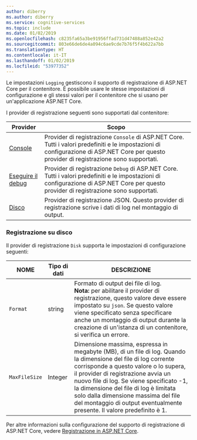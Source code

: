 ```yaml
---
author: diberry
ms.author: diberry
ms.service: cognitive-services
ms.topic: include
ms.date: 01/02/2019
ms.openlocfilehash: c8235fa65a3be91956ffad731d47488a852e42a2
ms.sourcegitcommit: 803e66de6de4a094c6ae9cde7b76f5f4b622a7bb
ms.translationtype: HT
ms.contentlocale: it-IT
ms.lasthandoff: 01/02/2019
ms.locfileid: "53977352"
---
```

Le impostazioni `Logging` gestiscono il supporto di registrazione di ASP.NET Core per il contenitore. È possibile usare le stesse impostazioni di configurazione e gli stessi valori per il contenitore che si usano per un'applicazione ASP.NET Core. 

I provider di registrazione seguenti sono supportati dal contenitore:

|Provider|Scopo|
|--|--|
|[Console](https://docs.microsoft.com/aspnet/core/fundamentals/logging/?view=aspnetcore-2.1#console-provider)|Provider di registrazione `Console` di ASP.NET Core. Tutti i valori predefiniti e le impostazioni di configurazione di ASP.NET Core per questo provider di registrazione sono supportati.|
|[Eseguire il debug](https://docs.microsoft.com/aspnet/core/fundamentals/logging/?view=aspnetcore-2.1#debug-provider)|Provider di registrazione `Debug` di ASP.NET Core. Tutti i valori predefiniti e le impostazioni di configurazione di ASP.NET Core per questo provider di registrazione sono supportati.|
|[Disco](#disk-logging)|Provider di registrazione JSON. Questo provider di registrazione scrive i dati di log nel montaggio di output.|

### <a name="disk-logging"></a>Registrazione su disco

Il provider di registrazione `Disk` supporta le impostazioni di configurazione seguenti:  

| NOME | Tipo di dati | DESCRIZIONE |
|------|-----------|-------------|
| `Format` | string | Formato di output dei file di log.<br/> **Nota:** per abilitare il provider di registrazione, questo valore deve essere impostato su `json`. Se questo valore viene specificato senza specificare anche un montaggio di output durante la creazione di un'istanza di un contenitore, si verifica un errore. |
| `MaxFileSize` | Integer | Dimensione massima, espressa in megabyte (MB), di un file di log. Quando la dimensione del file di log corrente corrisponde a questo valore o lo supera, il provider di registrazione avvia un nuovo file di log. Se viene specificato -1, la dimensione del file di log è limitata solo dalla dimensione massima del file del montaggio di output eventualmente presente. Il valore predefinito è 1. |

Per altre informazioni sulla configurazione del supporto di registrazione di ASP.NET Core, vedere [Registrazione in ASP.NET Core](https://docs.microsoft.com/aspnet/core/fundamentals/logging/?view=aspnetcore-2.1#settings-file-configuration).
